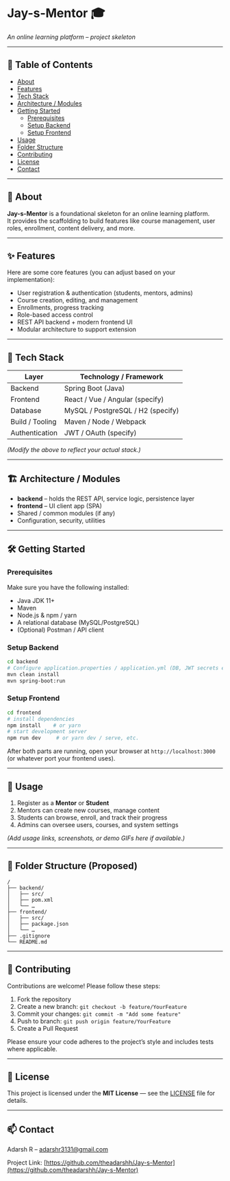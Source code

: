 # Jay-s-Mentor 🎓

*An online learning platform – project skeleton*

---

## 🚀 Table of Contents

- [About](#about)  
- [Features](#features)  
- [Tech Stack](#tech-stack)  
- [Architecture / Modules](#architecture--modules)  
- [Getting Started](#getting-started)  
  - [Prerequisites](#prerequisites)  
  - [Setup Backend](#setup-backend)  
  - [Setup Frontend](#setup-frontend)  
- [Usage](#usage)  
- [Folder Structure](#folder-structure)  
- [Contributing](#contributing)  
- [License](#license)  
- [Contact](#contact)  

---

## 📖 About

**Jay-s-Mentor** is a foundational skeleton for an online learning platform.  
It provides the scaffolding to build features like course management, user roles, enrollment, content delivery, and more.

---

## ✨ Features

Here are some core features (you can adjust based on your implementation):

- User registration & authentication (students, mentors, admins)  
- Course creation, editing, and management  
- Enrollments, progress tracking  
- Role-based access control  
- REST API backend + modern frontend UI  
- Modular architecture to support extension  

---

## 🧰 Tech Stack

| Layer        | Technology / Framework        |
|---------------|-------------------------------|
| Backend        | Spring Boot (Java)            |
| Frontend        | React / Vue / Angular (specify) |
| Database        | MySQL / PostgreSQL / H2 (specify) |
| Build / Tooling | Maven / Node / Webpack        |
| Authentication  | JWT / OAuth (specify)         |

*(Modify the above to reflect your actual stack.)*

---

## 🏗 Architecture / Modules

- **backend** – holds the REST API, service logic, persistence layer  
- **frontend** – UI client app (SPA)  
- Shared / common modules (if any)  
- Configuration, security, utilities  

---

## 🛠 Getting Started

### Prerequisites

Make sure you have the following installed:

- Java JDK 11+  
- Maven  
- Node.js & npm / yarn  
- A relational database (MySQL/PostgreSQL)  
- (Optional) Postman / API client  

### Setup Backend

```bash
cd backend
# Configure application.properties / application.yml (DB, JWT secrets etc.)
mvn clean install
mvn spring-boot:run
````

### Setup Frontend

```bash
cd frontend
# install dependencies
npm install    # or yarn
# start development server
npm run dev     # or yarn dev / serve, etc.
```

After both parts are running, open your browser at `http://localhost:3000` (or whatever port your frontend uses).

---

## 👀 Usage

1. Register as a **Mentor** or **Student**
2. Mentors can create new courses, manage content
3. Students can browse, enroll, and track their progress
4. Admins can oversee users, courses, and system settings

*(Add usage links, screenshots, or demo GIFs here if available.)*

---

## 📂 Folder Structure (Proposed)

```
/
├── backend/
│   ├── src/
│   ├── pom.xml
│   └── …  
├── frontend/
│   ├── src/
│   ├── package.json
│   └── …  
├── .gitignore
└── README.md
```

---

## 🤝 Contributing

Contributions are welcome! Please follow these steps:

1. Fork the repository
2. Create a new branch: `git checkout -b feature/YourFeature`
3. Commit your changes: `git commit -m "Add some feature"`
4. Push to branch: `git push origin feature/YourFeature`
5. Create a Pull Request

Please ensure your code adheres to the project’s style and includes tests where applicable.

---

## 📝 License

This project is licensed under the **MIT License** — see the [LICENSE](LICENSE) file for details.

---

## 📫 Contact

Adarsh R – [adarshr3131@gmail.com](mailto:adarshr3131@gmail.com)

Project Link: [https://github.com/theadarshh/Jay-s-Mentor](https://github.com/theadarshh/Jay-s-Mentor)

